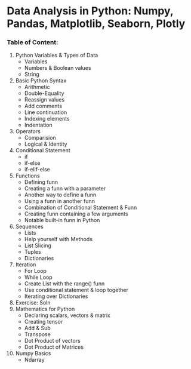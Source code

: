 # Data Analysis in Python: Numpy, Pandas, Matplotlib, Seaborn, Plotly  

### Table of Content:  
1. Python Variables & Types of Data
   - Variables
   - Numbers & Boolean values
   - String
2. Basic Python Syntax
   - Arithmetic
   - Double-Equality
   - Reassign values
   - Add comments
   - Line continuation
   - Indexing elements
   - Indentation
3. Operators
   - Comparision
   - Logical & Identity
4. Conditional Statement
   - if
   - if-else
   - if-elif-else
5. Functions
   - Defining funn
   - Creating a funn with a parameter
   - Another way to define a funn
   - Using a funn in another funn
   - Combination of Conditional Statement & Funn
   - Creating funn containing a few arguments
   - Notable built-in funn in Python
6. Sequences
   - Lists
   - Help yourself with Methods
   - List Slicing
   - Tuples
   - Dictionaries
7. Iteration
   - For Loop
   - While Loop
   - Create List with the range() funn
   - Use conditional statement & loop together
   - Iterating over Dictionaries
8. Exercise: Soln
9. Mathematics for Python
   - Declaring scalars, vectors & matrix
   - Creating tensor
   - Add & Sub
   - Transpose
   - Dot Product of vectors
   - Dot Product of Matrices
10. Numpy Basics
    - Ndarray
  









